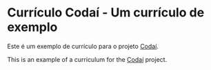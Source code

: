 # Currículo Codaí - Um currículo de exemplo

Este é um exemplo de currículo para o projeto [Codaí](https://codai.growdev.com.br/).

This is an example of a curriculum for the [Codaí](https://codai.growdev.com.br/) project.
